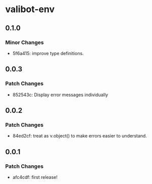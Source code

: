 # valibot-env

## 0.1.0

### Minor Changes

- 5f6a415: improve type definitions.

## 0.0.3

### Patch Changes

- 852543c: Display error messages individually

## 0.0.2

### Patch Changes

- 84ed2cf: treat as v.object() to make errors easier to understand.

## 0.0.1

### Patch Changes

- afc4cdf: first release!
